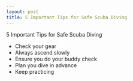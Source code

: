 ```yaml
---
layout: post
title: 5 Important Tips for Safe Scuba Diving
---
```


5 Important Tips for Safe Scuba Diving

- Check your gear
- Always ascend slowly
- Ensure you do your buddy check
- Plan you dive in advance
- Keep practicing
